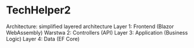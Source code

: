 # TechHelper2

Architecture: simplified layered architecture
Layer 1: Frontend (Blazor WebAssembly)
Warstwa 2: Controllers (API)
Layer 3: Application (Business Logic)
Layer 4: Data (EF Core)

